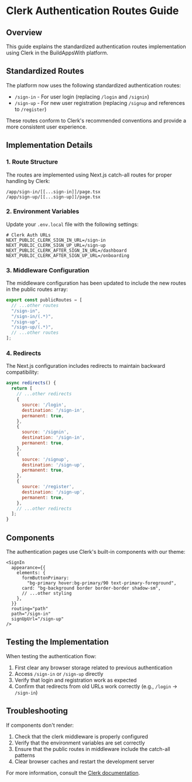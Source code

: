# Clerk Authentication Routes Guide

## Overview

This guide explains the standardized authentication routes implementation using Clerk in the BuildAppsWith platform.

## Standardized Routes

The platform now uses the following standardized authentication routes:

- `/sign-in` - For user login (replacing `/login` and `/signin`)
- `/sign-up` - For new user registration (replacing `/signup` and references to `/register`)

These routes conform to Clerk's recommended conventions and provide a more consistent user experience.

## Implementation Details

### 1. Route Structure

The routes are implemented using Next.js catch-all routes for proper handling by Clerk:

```
/app/sign-in/[[...sign-in]]/page.tsx
/app/sign-up/[[...sign-up]]/page.tsx
```

### 2. Environment Variables

Update your `.env.local` file with the following settings:

```
# Clerk Auth URLs
NEXT_PUBLIC_CLERK_SIGN_IN_URL=/sign-in
NEXT_PUBLIC_CLERK_SIGN_UP_URL=/sign-up
NEXT_PUBLIC_CLERK_AFTER_SIGN_IN_URL=/dashboard
NEXT_PUBLIC_CLERK_AFTER_SIGN_UP_URL=/onboarding
```

### 3. Middleware Configuration

The middleware configuration has been updated to include the new routes in the public routes array:

```typescript
export const publicRoutes = [
  // ...other routes
  "/sign-in",
  "/sign-in/(.*)",
  "/sign-up",
  "/sign-up/(.*)",
  // ...other routes
];
```

### 4. Redirects

The Next.js configuration includes redirects to maintain backward compatibility:

```javascript
async redirects() {
  return [
    // ...other redirects
    {
      source: '/login',
      destination: '/sign-in',
      permanent: true,
    },
    {
      source: '/signin',
      destination: '/sign-in',
      permanent: true,
    },
    {
      source: '/signup',
      destination: '/sign-up',
      permanent: true,
    },
    {
      source: '/register',
      destination: '/sign-up',
      permanent: true,
    },
    // ...other redirects
  ];
}
```

## Components

The authentication pages use Clerk's built-in components with our theme:

```tsx
<SignIn 
  appearance={{
    elements: {
      formButtonPrimary: 
        "bg-primary hover:bg-primary/90 text-primary-foreground",
      card: "bg-background border border-border shadow-sm",
      // ...other styling
    },
  }}
  routing="path"
  path="/sign-in"
  signUpUrl="/sign-up"
/>
```

## Testing the Implementation

When testing the authentication flow:

1. First clear any browser storage related to previous authentication
2. Access `/sign-in` or `/sign-up` directly
3. Verify that login and registration work as expected
4. Confirm that redirects from old URLs work correctly (e.g., `/login` → `/sign-in`)

## Troubleshooting

If components don't render:

1. Check that the clerk middleware is properly configured
2. Verify that the environment variables are set correctly
3. Ensure that the public routes in middleware include the catch-all patterns
4. Clear browser caches and restart the development server

For more information, consult the [Clerk documentation](https://clerk.com/docs).